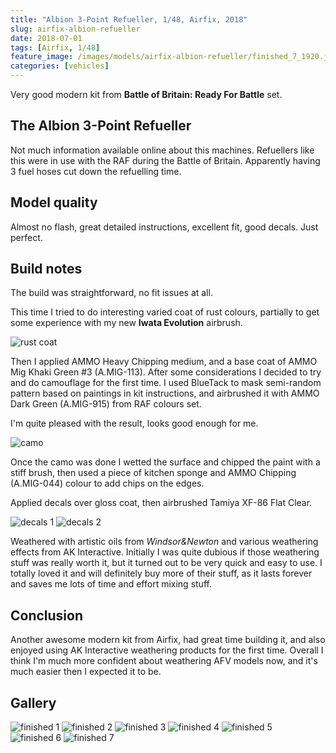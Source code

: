 ```yaml
---
title: "Albion 3-Point Refueller, 1/48, Airfix, 2018"
slug: airfix-albion-refueller
date: 2018-07-01
tags: [Airfix, 1/48]
feature_image: /images/models/airfix-albion-refueller/finished_7_1920.jpg
categories: [vehicles]
---
```


Very good modern kit from **Battle of Britain: Ready For Battle** set.


## The Albion 3-Point Refueller

Not much information available online about this machines.
Refuellers like this were in use with the RAF during the Battle of Britain.
Apparently having 3 fuel hoses cut down the refuelling time.

## Model quality

Almost no flash, great detailed instructions, excellent fit, good decals. Just perfect.

## Build notes
The build was straightforward, no fit issues at all.

This time I tried to do interesting varied coat of rust colours, partially to get some experience with my new **Iwata Evolution** airbrush.

![rust coat](/images/models/airfix-albion-refueller/rust_coat_1920.jpg)

Then I applied AMMO Heavy Chipping medium, and a base coat of AMMO Mig Khaki Green #3 (A.MIG-113).
After some considerations I decided to try and do camouflage for the first time.
I used BlueTack to mask semi-random pattern based on paintings in kit instructions, and airbrushed it with AMMO Dark Green (A.MIG-915) from RAF colours set.

I'm quite pleased with the result, looks good enough for me.

![camo](/images/models/airfix-albion-refueller/camo_1920.jpg)

Once the camo was done I wetted the surface and chipped the paint with a stiff brush, then used a piece of kitchen sponge and AMMO Chipping (A.MIG-044) colour to add chips on the edges.

Applied decals over gloss coat, then airbrushed Tamiya XF-86 Flat Clear.

![decals 1](/images/models/airfix-albion-refueller/decals_1_1920.jpg)
![decals 2](/images/models/airfix-albion-refueller/decals_2_1920.jpg)

Weathered with artistic oils from *Windsor&Newton* and various weathering effects from AK Interactive.
Initially I was quite dubious if those weathering stuff was really worth it, but it turned out to be very quick and easy to use. I totally loved it and will definitely buy more of their stuff, as it lasts forever and saves me lots of time and effort mixing stuff.

## Conclusion

Another awesome modern kit from Airfix, had great time building it, and also enjoyed using AK Interactive weathering products for the first time.
Overall I think I'm much more confident about weathering AFV models now, and it's much easier then I expected it to be.

## Gallery
![finished 1](/images/models/airfix-albion-refueller/finished_1_1920.jpg)
![finished 2](/images/models/airfix-albion-refueller/finished_2_1920.jpg)
![finished 3](/images/models/airfix-albion-refueller/finished_3_1920.jpg)
![finished 4](/images/models/airfix-albion-refueller/finished_4_1920.jpg)
![finished 5](/images/models/airfix-albion-refueller/finished_5_1920.jpg)
![finished 6](/images/models/airfix-albion-refueller/finished_6_1920.jpg)
![finished 7](/images/models/airfix-albion-refueller/finished_7_1920.jpg)
